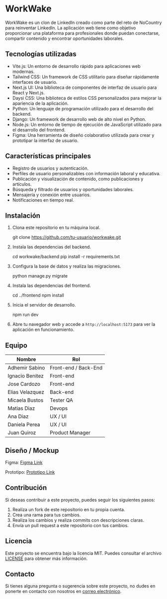 # WorkWake


WorkWake es un clon de LinkedIn creado como parte del reto de NoCountry para reinventar LinkedIn. La aplicación web tiene como objetivo proporcionar una plataforma para profesionales donde puedan conectarse, compartir contenido y encontrar oportunidades laborales.

## Tecnologías utilizadas

- Vite.js: Un entorno de desarrollo rápido para aplicaciones web modernas.
- Tailwind CSS: Un framework de CSS utilitario para diseñar rápidamente interfaces de usuario.
- Next.js UI: Una biblioteca de componentes de interfaz de usuario para React y Next.js.
- Daysi CSS: Una biblioteca de estilos CSS personalizados para mejorar la apariencia de la aplicación.
- Python: Un lenguaje de programación utilizado para el desarrollo del backend.
- Django: Un framework de desarrollo web de alto nivel en Python.
- Node.js: Un entorno de tiempo de ejecución de JavaScript utilizado para el desarrollo del frontend.
- Figma: Una herramienta de diseño colaborativo utilizada para crear y prototipar la interfaz de usuario.

## Características principales

- Registro de usuarios y autenticación.
- Perfiles de usuario personalizables con información laboral y educativa.
- Publicación y visualización de contenido, como publicaciones y artículos.
- Búsqueda y filtrado de usuarios y oportunidades laborales.
- Mensajería y conexión entre usuarios.
- Notificaciones en tiempo real.

## Instalación

1. Clona este repositorio en tu máquina local.
   
   git clone https://github.com/tu-usuario/workwake.git
   

2. Instala las dependencias del backend.
   
   cd workwake/backend
   pip install -r requirements.txt
   

3. Configura la base de datos y realiza las migraciones.
   
   python manage.py migrate
   

4. Instala las dependencias del frontend.
   
   cd ../frontend
   npm install
   

5. Inicia el servidor de desarrollo.
   
   npm run dev
   

6. Abre tu navegador web y accede a `http://localhost:5173` para ver la aplicación en funcionamiento.


## Equipo

| Nombre          | Rol                      |
|-----------------|--------------------------|
| Adhemir Sabino  | Front-end / Back-End     |
| Ignacio Benitez | Front-end                |
| Jose Cardozo     | Front-end                |
| Elias Velazquez | Back-end                 |
| Micaela Bustos   | Tester QA                |
| Matias Diaz     | Devops                   |
| Ana Diaz        | UX / UI                  |
| Daniela Perea   | UX / UI                  |
| Juan Quiroz     | Product Manager          |

## Diseño / Mockup

Figma: [Figma Link](https://www.figma.com/file/eCwzhdXoXqQvIM0pW8XTpN/Workwave-S10-09?type=design&node-id=1059%3A7576&mode=design&t=NGvA3kOVlVVosfPt-1)

Prototipo: [Prototipo Link](https://www.figma.com/proto/eCwzhdXoXqQvIM0pW8XTpN/Workwave-S10-09?type=design&node-id=1759-41910&t=BKcBrq4kny7qc5vp-1&scaling=scale-down&page-id=1059%3A7576&starting-point-node-id=1759%3A41910&mode=design)

## Contribución

Si deseas contribuir a este proyecto, puedes seguir los siguientes pasos:

1. Realiza un fork de este repositorio en tu propia cuenta.
2. Crea una rama para tus cambios.
3. Realiza los cambios y realiza commits con descripciones claras.
4. Envía un pull request a este repositorio con tus cambios.

## Licencia

Este proyecto se encuentra bajo la licencia MIT. Puedes consultar el archivo [LICENSE](LICENSE) para obtener más información.

## Contacto

Si tienes alguna pregunta o sugerencia sobre este proyecto, no dudes en ponerte en contacto con nosotros en [correo electrónico](mailto:WorkWave2023@gmail.com).
